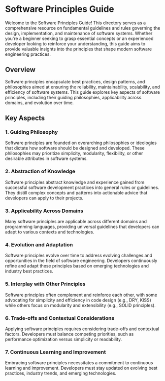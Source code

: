 # Software Principles Guide

Welcome to the Software Principles Guide! This directory serves as a comprehensive resource on fundamental guidelines and rules governing the design, implementation, and maintenance of software systems. Whether you're a beginner seeking to grasp essential concepts or an experienced developer looking to reinforce your understanding, this guide aims to provide valuable insights into the principles that shape modern software engineering practices.

## Overview

Software principles encapsulate best practices, design patterns, and philosophies aimed at ensuring the reliability, maintainability, scalability, and efficiency of software systems. This guide explores key aspects of software principles, including their guiding philosophies, applicability across domains, and evolution over time.

## Key Aspects

### 1. Guiding Philosophy

Software principles are founded on overarching philosophies or ideologies that dictate how software should be designed and developed. These philosophies may prioritize simplicity, modularity, flexibility, or other desirable attributes in software systems.

### 2. Abstraction of Knowledge

Software principles abstract knowledge and experience gained from successful software development practices into general rules or guidelines. They distill complex concepts and patterns into actionable advice that developers can apply to their projects.

### 3. Applicability Across Domains

Many software principles are applicable across different domains and programming languages, providing universal guidelines that developers can adapt to various contexts and technologies.

### 4. Evolution and Adaptation

Software principles evolve over time to address evolving challenges and opportunities in the field of software engineering. Developers continuously refine and adapt these principles based on emerging technologies and industry best practices.

### 5. Interplay with Other Principles

Software principles often complement and reinforce each other, with some advocating for simplicity and efficiency in code design (e.g., DRY, KISS) while others focus on modularity and extensibility (e.g., SOLID principles).

### 6. Trade-offs and Contextual Considerations

Applying software principles requires considering trade-offs and contextual factors. Developers must balance competing priorities, such as performance optimization versus simplicity or readability.

### 7. Continuous Learning and Improvement

Embracing software principles necessitates a commitment to continuous learning and improvement. Developers must stay updated on evolving best practices, industry trends, and emerging technologies.

